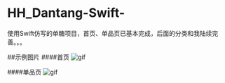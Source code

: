 # HH_Dantang-Swift-
使用Swift仿写的单糖项目，首页、单品页已基本完成，后面的分类和我陆续完善。。。

##示例图片
####首页
![gif](https://github.com/zhangjiahuan8888/HH_Dantang-Swift-/blob/master/HH_Dantang(Swift)/首页gif.gif)

####单品页
![gif](https://github.com/zhangjiahuan8888/HH_Dantang-Swift-/blob/master/HH_Dantang(Swift)/详情gif.gif)
